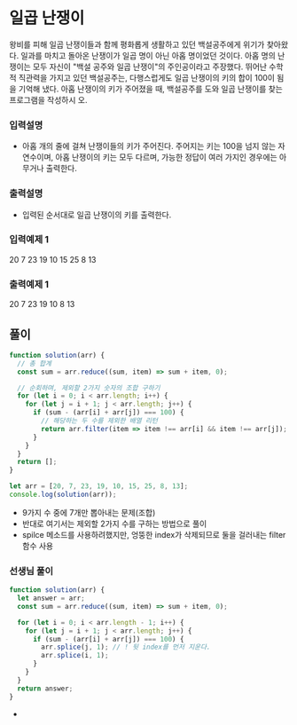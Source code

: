 # 일곱 난쟁이

왕비를 피해 일곱 난쟁이들과 함께 평화롭게 생활하고 있던 백설공주에게 위기가 찾아왔다. 일과를 마치고 돌아온 난쟁이가 일곱 명이 아닌 아홉 명이었던 것이다.
아홉 명의 난쟁이는 모두 자신이 "백설 공주와 일곱 난쟁이"의 주인공이라고 주장했다. 뛰어난 수학적 직관력을 가지고 있던 백설공주는, 다행스럽게도 일곱 난쟁이의 키의 합이 100이 됨을 기억해 냈다.
아홉 난쟁이의 키가 주어졌을 때, 백설공주를 도와 일곱 난쟁이를 찾는 프로그램을 작성하시 오.

### 입력설명

- 아홉 개의 줄에 걸쳐 난쟁이들의 키가 주어진다. 주어지는 키는 100을 넘지 않는 자연수이며, 아홉 난쟁이의 키는 모두 다르며, 가능한 정답이 여러 가지인 경우에는 아무거나 출력한다.

### 출력설명

- 입력된 순서대로 일곱 난쟁이의 키를 출력한다.

### 입력예제 1

20 7 23 19 10 15 25 8 13

### 출력예제 1

20 7 23 19 10 8 13

## 풀이

```js
function solution(arr) {
  // 총 합계
  const sum = arr.reduce((sum, item) => sum + item, 0);

  // 순회하며, 제외할 2가지 숫자의 조합 구하기
  for (let i = 0; i < arr.length; i++) {
    for (let j = i + 1; j < arr.length; j++) {
      if (sum - (arr[i] + arr[j]) === 100) {
        // 해당하는 두 수를 제외한 배열 리턴
        return arr.filter(item => item !== arr[i] && item !== arr[j]);
      }
    }
  }
  return [];
}

let arr = [20, 7, 23, 19, 10, 15, 25, 8, 13];
console.log(solution(arr));
```

- 9가지 수 중에 7개만 뽑아내는 문제(조합)
- 반대로 여기서는 제외할 2가지 수를 구하는 방법으로 풀이
- spilce 메소드를 사용하려했지만, 엉뚱한 index가 삭제되므로 둘을 걸러내는 filter 함수 사용


### 선생님 풀이

```js
function solution(arr) {
  let answer = arr;
  const sum = arr.reduce((sum, item) => sum + item, 0);

  for (let i = 0; i < arr.length - 1; i++) {
    for (let j = i + 1; j < arr.length; j++) {
      if (sum - (arr[i] + arr[j]) === 100) {
        arr.splice(j, 1); // ! 뒷 index를 먼저 지운다.
        arr.splice(i, 1);
      }
    }
  }
  return answer;
}
```

- 
